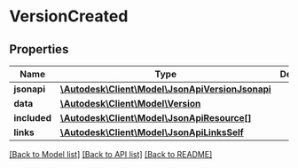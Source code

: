 # VersionCreated

## Properties
Name | Type | Description | Notes
------------ | ------------- | ------------- | -------------
**jsonapi** | [**\Autodesk\Client\Model\JsonApiVersionJsonapi**](JsonApiVersionJsonapi.md) |  | [optional] 
**data** | [**\Autodesk\Client\Model\Version**](Version.md) |  | 
**included** | [**\Autodesk\Client\Model\JsonApiResource[]**](JsonApiResource.md) |  | [optional] 
**links** | [**\Autodesk\Client\Model\JsonApiLinksSelf**](JsonApiLinksSelf.md) |  | 

[[Back to Model list]](../README.md#documentation-for-models) [[Back to API list]](../README.md#documentation-for-api-endpoints) [[Back to README]](../README.md)



